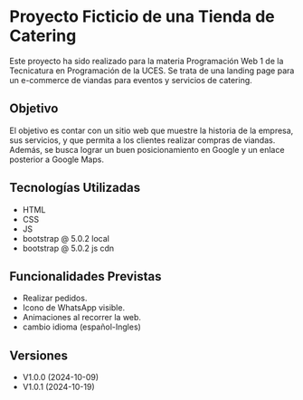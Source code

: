 # Proyecto Ficticio de una Tienda de Catering

Este proyecto ha sido realizado para la materia Programación Web 1 de la Tecnicatura en Programación de la UCES. Se trata de una landing page para un e-commerce de viandas para eventos y servicios de catering.

## Objetivo
El objetivo es contar con un sitio web que muestre la historia de la empresa, sus servicios, y que permita a los clientes realizar compras de viandas. Además, se busca lograr un buen posicionamiento en Google y un enlace posterior a Google Maps.

## Tecnologías Utilizadas
- HTML
- CSS
- JS
- bootstrap @ 5.0.2 local
- bootstrap @ 5.0.2 js cdn

## Funcionalidades Previstas
- Realizar pedidos.
- Icono de WhatsApp visible.
- Animaciones al recorrer la web.
- cambio idioma (español-Ingles)

## Versiones
- V1.0.0 (2024-10-09)
- V1.0.1 (2024-10-19)